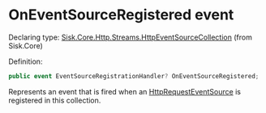 <!--

Copyrights 2023 Sisk Framework - CypherPotato
Published under MIT license

!!! DO NOT EDIT THIS FILE !!!
This file was generated by a tool in the Sisk package. To edit the information in this documentation,
edit the XML documentation present in the Sisk source code.

-->


# OnEventSourceRegistered event

Declaring type: [Sisk.Core.Http.Streams.HttpEventSourceCollection](/spec/Sisk.Core.Http.Streams.HttpEventSourceCollection.md) (from Sisk.Core)


Definition:

```cs
public event EventSourceRegistrationHandler? OnEventSourceRegistered;
```

Represents an event that is fired when an <a href="/spec/Sisk.Core.Http.Streams.HttpRequestEventSource.md">HttpRequestEventSource</a> is registered in this collection.

